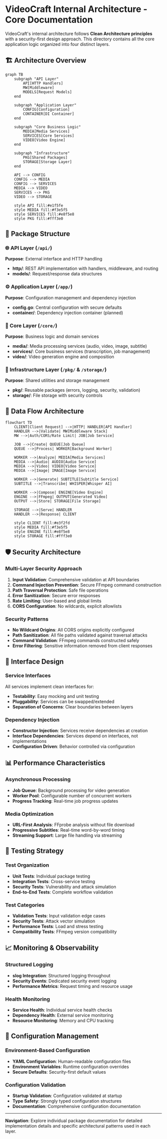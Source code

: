 # VideoCraft Internal Architecture - Core Documentation

VideoCraft's internal architecture follows **Clean Architecture principles** with a security-first design approach. This directory contains all the core application logic organized into four distinct layers.

## 🏗️ Architecture Overview

```mermaid
graph TB
    subgraph "API Layer"
        API[HTTP Handlers]
        MW[Middleware]
        MODELS[Request Models]
    end
    
    subgraph "Application Layer"
        CONFIG[Configuration]
        CONTAINER[DI Container]
    end
    
    subgraph "Core Business Logic"
        MEDIA[Media Services]
        SERVICES[Core Services]
        VIDEO[Video Engine]
    end
    
    subgraph "Infrastructure"
        PKG[Shared Packages]
        STORAGE[Storage Layer]
    end
    
    API --> CONFIG
    CONFIG --> MEDIA
    CONFIG --> SERVICES
    MEDIA --> VIDEO
    SERVICES --> PKG
    VIDEO --> STORAGE
    
    style API fill:#e1f5fe
    style MEDIA fill:#f3e5f5
    style SERVICES fill:#e8f5e8
    style PKG fill:#fff3e0
```

## 📁 Package Structure

### 🌐 API Layer (`/api/`)
**Purpose**: External interface and HTTP handling
- **http/**: REST API implementation with handlers, middleware, and routing
- **models/**: Request/response data structures

### ⚙️ Application Layer (`/app/`)
**Purpose**: Configuration management and dependency injection
- **config.go**: Central configuration with secure defaults
- **container/**: Dependency injection container (planned)

### 🧠 Core Layer (`/core/`)
**Purpose**: Business logic and domain services
- **media/**: Media processing services (audio, video, image, subtitle)
- **services/**: Core business services (transcription, job management)
- **video/**: Video generation engine and composition

### 🔧 Infrastructure Layer (`/pkg/` & `/storage/`)
**Purpose**: Shared utilities and storage management
- **pkg/**: Reusable packages (errors, logging, security, validation)
- **storage/**: File storage with security controls

## 🔄 Data Flow Architecture

```mermaid
flowchart TD
    CLIENT[Client Request] -->|HTTP| HANDLER[API Handler]
    HANDLER -->|Validate| MW[Middleware Stack]
    MW -->|Auth/CORS/Rate Limit| JOB[Job Service]
    
    JOB -->|Create| QUEUE[Job Queue]
    QUEUE -->|Process| WORKER[Background Worker]
    
    WORKER -->|Analyze| MEDIA[Media Services]
    MEDIA -->|Audio| AUDIO[Audio Service]
    MEDIA -->|Video| VIDEO[Video Service] 
    MEDIA -->|Image| IMAGE[Image Service]
    
    WORKER -->|Generate| SUBTITLE[Subtitle Service]
    SUBTITLE -->|Transcribe| WHISPER[Whisper AI]
    
    WORKER -->|Compose| ENGINE[Video Engine]
    ENGINE -->|FFmpeg| OUTPUT[Generated Video]
    OUTPUT -->|Store| STORAGE[File Storage]
    
    STORAGE -->|Serve| HANDLER
    HANDLER -->|Response| CLIENT
    
    style CLIENT fill:#e3f2fd
    style MEDIA fill:#f3e5f5
    style ENGINE fill:#e8f5e8
    style STORAGE fill:#fff3e0
```

## 🛡️ Security Architecture

### Multi-Layer Security Approach
1. **Input Validation**: Comprehensive validation at API boundaries
2. **Command Injection Prevention**: Secure FFmpeg command construction
3. **Path Traversal Protection**: Safe file operations
4. **Error Sanitization**: Secure error responses
5. **Rate Limiting**: User-based and global limits
6. **CORS Configuration**: No wildcards, explicit allowlists

### Security Patterns
- **No Wildcard Origins**: All CORS origins explicitly configured
- **Path Sanitization**: All file paths validated against traversal attacks
- **Command Validation**: FFmpeg commands constructed safely
- **Error Filtering**: Sensitive information removed from client responses

## 🔌 Interface Design

### Service Interfaces
All services implement clean interfaces for:
- **Testability**: Easy mocking and unit testing
- **Pluggability**: Services can be swapped/extended
- **Separation of Concerns**: Clear boundaries between layers

### Dependency Injection
- **Constructor Injection**: Services receive dependencies at creation
- **Interface Dependencies**: Services depend on interfaces, not implementations
- **Configuration Driven**: Behavior controlled via configuration

## 📊 Performance Characteristics

### Asynchronous Processing
- **Job Queue**: Background processing for video generation
- **Worker Pool**: Configurable number of concurrent workers
- **Progress Tracking**: Real-time job progress updates

### Media Optimization
- **URL-First Analysis**: FFprobe analysis without file download
- **Progressive Subtitles**: Real-time word-by-word timing
- **Streaming Support**: Large file handling via streaming

## 🧪 Testing Strategy

### Test Organization
- **Unit Tests**: Individual package testing
- **Integration Tests**: Cross-service testing
- **Security Tests**: Vulnerability and attack simulation
- **End-to-End Tests**: Complete workflow validation

### Test Categories
- **Validation Tests**: Input validation edge cases
- **Security Tests**: Attack vector simulation
- **Performance Tests**: Load and stress testing
- **Compatibility Tests**: FFmpeg version compatibility

## 📈 Monitoring & Observability

### Structured Logging
- **slog Integration**: Structured logging throughout
- **Security Events**: Dedicated security event logging
- **Performance Metrics**: Request timing and resource usage

### Health Monitoring
- **Service Health**: Individual service health checks
- **Dependency Health**: External service monitoring
- **Resource Monitoring**: Memory and CPU tracking

## 🔄 Configuration Management

### Environment-Based Configuration
- **YAML Configuration**: Human-readable configuration files
- **Environment Variables**: Runtime configuration overrides
- **Secure Defaults**: Security-first default values

### Configuration Validation
- **Startup Validation**: Configuration validated at startup
- **Type Safety**: Strongly typed configuration structures
- **Documentation**: Comprehensive configuration documentation

---

**Navigation**: Explore individual package documentation for detailed implementation details and specific architectural patterns used in each layer.